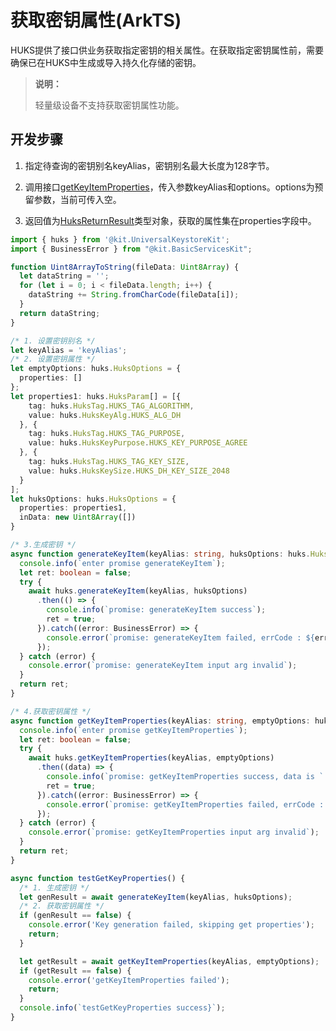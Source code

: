 # 获取密钥属性(ArkTS)

<!--Kit: Universal Keystore Kit-->
<!--Subsystem: Security-->
<!--Owner: @wutiantian-gitee-->
<!--Designer: @HighLowWorld-->
<!--Tester: @wxy1234564846-->
<!--Adviser: @zengyawen-->

HUKS提供了接口供业务获取指定密钥的相关属性。在获取指定密钥属性前，需要确保已在HUKS中生成或导入持久化存储的密钥。
>**说明：**
> <!--RP1-->轻量级设备<!--RP1End-->不支持获取密钥属性功能。

## 开发步骤

1. 指定待查询的密钥别名keyAlias，密钥别名最大长度为128字节。

2. 调用接口[getKeyItemProperties](../../reference/apis-universal-keystore-kit/js-apis-huks.md#huksgetkeyitemproperties9)，传入参数keyAlias和options。options为预留参数，当前可传入空。

3. 返回值为[HuksReturnResult](../../reference/apis-universal-keystore-kit/js-apis-huks.md#huksreturnresult9)类型对象，获取的属性集在properties字段中。

```ts
import { huks } from '@kit.UniversalKeystoreKit';
import { BusinessError } from "@kit.BasicServicesKit";

function Uint8ArrayToString(fileData: Uint8Array) {
  let dataString = '';
  for (let i = 0; i < fileData.length; i++) {
    dataString += String.fromCharCode(fileData[i]);
  }
  return dataString;
}

/* 1. 设置密钥别名 */
let keyAlias = 'keyAlias';
/* 2. 设置密钥属性 */
let emptyOptions: huks.HuksOptions = {
  properties: []
};
let properties1: huks.HuksParam[] = [{
    tag: huks.HuksTag.HUKS_TAG_ALGORITHM,
    value: huks.HuksKeyAlg.HUKS_ALG_DH
  }, {
    tag: huks.HuksTag.HUKS_TAG_PURPOSE,
    value: huks.HuksKeyPurpose.HUKS_KEY_PURPOSE_AGREE
  }, {
    tag: huks.HuksTag.HUKS_TAG_KEY_SIZE,
    value: huks.HuksKeySize.HUKS_DH_KEY_SIZE_2048
  }
];
let huksOptions: huks.HuksOptions = {
  properties: properties1,
  inData: new Uint8Array([])
}

/* 3.生成密钥 */
async function generateKeyItem(keyAlias: string, huksOptions: huks.HuksOptions): Promise<boolean> {
  console.info(`enter promise generateKeyItem`);
  let ret: boolean = false;
  try {
    await huks.generateKeyItem(keyAlias, huksOptions)
      .then(() => {
        console.info(`promise: generateKeyItem success`);
        ret = true;
      }).catch((error: BusinessError) => {
        console.error(`promise: generateKeyItem failed, errCode : ${error.code}, errMag : ${error.message}`);
      });
  } catch (error) {
    console.error(`promise: generateKeyItem input arg invalid`);
  }
  return ret;
}

/* 4.获取密钥属性 */
async function getKeyItemProperties(keyAlias: string, emptyOptions: huks.HuksOptions): Promise<boolean> {
  console.info(`enter promise getKeyItemProperties`);
  let ret: boolean = false;
  try {
    await huks.getKeyItemProperties(keyAlias, emptyOptions)
      .then((data) => {
        console.info(`promise: getKeyItemProperties success, data is ` + Uint8ArrayToString(data.outData as Uint8Array));
        ret = true;
      }).catch((error: BusinessError) => {
        console.error(`promise: getKeyItemProperties failed, errCode : ${error.code}, errMag : ${error.message}`);
      });
  } catch (error) {
    console.error(`promise: getKeyItemProperties input arg invalid`);
  }
  return ret;
}

async function testGetKeyProperties() {
  /* 1. 生成密钥 */
  let genResult = await generateKeyItem(keyAlias, huksOptions);
  /* 2. 获取密钥属性 */
  if (genResult == false) {
    console.error('Key generation failed, skipping get properties');
    return;
  }

  let getResult = await getKeyItemProperties(keyAlias, emptyOptions);
  if (getResult == false) {
    console.error('getKeyItemProperties failed');
    return;
  }
  console.info(`testGetKeyProperties success}`);
}
```